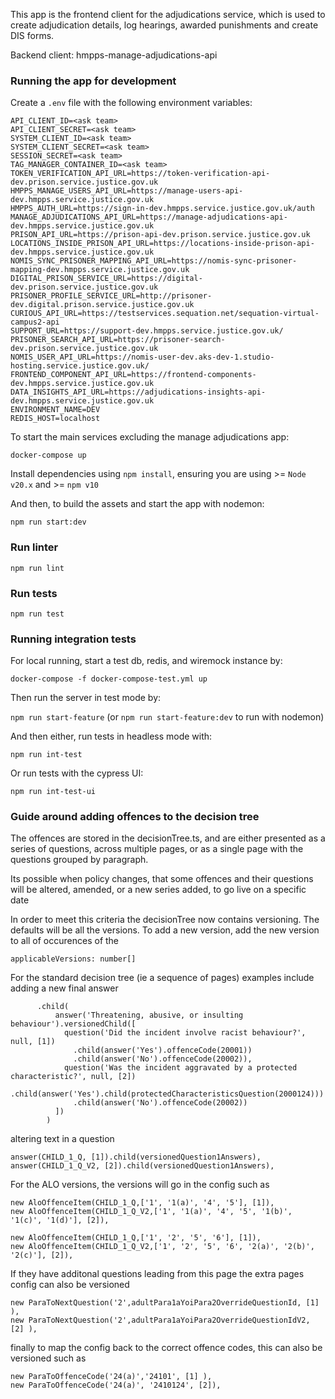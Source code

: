 This app is the frontend client for the adjudications service, which is used to create adjudication details, log hearings, awarded punishments and create DIS forms.

Backend client: hmpps-manage-adjudications-api

### Running the app for development

Create a `.env` file with the following environment variables:

```
API_CLIENT_ID=<ask team>
API_CLIENT_SECRET=<ask team>
SYSTEM_CLIENT_ID=<ask team>
SYSTEM_CLIENT_SECRET=<ask team>
SESSION_SECRET=<ask team>
TAG_MANAGER_CONTAINER_ID=<ask team>
TOKEN_VERIFICATION_API_URL=https://token-verification-api-dev.prison.service.justice.gov.uk
HMPPS_MANAGE_USERS_API_URL=https://manage-users-api-dev.hmpps.service.justice.gov.uk
HMPPS_AUTH_URL=https://sign-in-dev.hmpps.service.justice.gov.uk/auth
MANAGE_ADJUDICATIONS_API_URL=https://manage-adjudications-api-dev.hmpps.service.justice.gov.uk
PRISON_API_URL=https://prison-api-dev.prison.service.justice.gov.uk
LOCATIONS_INSIDE_PRISON_API_URL=https://locations-inside-prison-api-dev.hmpps.service.justice.gov.uk
NOMIS_SYNC_PRISONER_MAPPING_API_URL=https://nomis-sync-prisoner-mapping-dev.hmpps.service.justice.gov.uk
DIGITAL_PRISON_SERVICE_URL=https://digital-dev.prison.service.justice.gov.uk
PRISONER_PROFILE_SERVICE_URL=http://prisoner-dev.digital.prison.service.justice.gov.uk
CURIOUS_API_URL=https://testservices.sequation.net/sequation-virtual-campus2-api
SUPPORT_URL=https://support-dev.hmpps.service.justice.gov.uk/
PRISONER_SEARCH_API_URL=https://prisoner-search-dev.prison.service.justice.gov.uk
NOMIS_USER_API_URL=https://nomis-user-dev.aks-dev-1.studio-hosting.service.justice.gov.uk/
FRONTEND_COMPONENT_API_URL=https://frontend-components-dev.hmpps.service.justice.gov.uk
DATA_INSIGHTS_API_URL=https://adjudications-insights-api-dev.hmpps.service.justice.gov.uk
ENVIRONMENT_NAME=DEV
REDIS_HOST=localhost
```

To start the main services excluding the manage adjudications app:

`docker-compose up`

Install dependencies using `npm install`, ensuring you are using >= `Node v20.x` and >= `npm v10`

And then, to build the assets and start the app with nodemon:

`npm run start:dev`

### Run linter

`npm run lint`

### Run tests

`npm run test`

### Running integration tests

For local running, start a test db, redis, and wiremock instance by:

`docker-compose -f docker-compose-test.yml up`

Then run the server in test mode by:

`npm run start-feature` (or `npm run start-feature:dev` to run with nodemon)

And then either, run tests in headless mode with:

`npm run int-test`

Or run tests with the cypress UI:

`npm run int-test-ui`

### Guide around adding offences to the decision tree

The offences are stored in the decisionTree.ts, and are either presented as a series of questions, across multiple pages, or as a single page
with the questions grouped by paragraph.

Its possible when policy changes, that some offences and their questions will be altered, amended, or a new series added, to go live on a specific date

In order to meet this criteria the decisionTree now contains versioning.  The defaults will be all the versions.  To add a new version, add the new version to all of occurences of the 

```applicableVersions: number[] ```

For the standard decision tree (ie a sequence of pages) examples include adding a new final answer

```
      .child(
          answer('Threatening, abusive, or insulting behaviour').versionedChild([
            question('Did the incident involve racist behaviour?', null, [1])
              .child(answer('Yes').offenceCode(20001))
              .child(answer('No').offenceCode(20002)),
            question('Was the incident aggravated by a protected characteristic?', null, [2])
              .child(answer('Yes').child(protectedCharacteristicsQuestion(2000124)))
              .child(answer('No').offenceCode(20002)) 
          ])
        )
```

altering text in a question

```
answer(CHILD_1_Q, [1]).child(versionedQuestion1Answers),
answer(CHILD_1_Q_V2, [2]).child(versionedQuestion1Answers),
  ```

  For the ALO versions, the versions will go in the config such as 

```
new AloOffenceItem(CHILD_1_Q,['1', '1(a)', '4', '5'], [1]),
new AloOffenceItem(CHILD_1_Q_V2,['1', '1(a)', '4', '5', '1(b)', '1(c)', '1(d)'], [2]),
  
new AloOffenceItem(CHILD_1_Q,['1', '2', '5', '6'], [1]),
new AloOffenceItem(CHILD_1_Q_V2,['1', '2', '5', '6', '2(a)', '2(b)', '2(c)'], [2]),
```

If they have additonal questions leading from this page the extra pages config can also be versioned

```
new ParaToNextQuestion('2',adultPara1aYoiPara2OverrideQuestionId, [1] ),
new ParaToNextQuestion('2',adultPara1aYoiPara2OverrideQuestionIdV2, [2] ),
```

finally to map the config back to the correct offence codes, this can also be versioned such as 

```
new ParaToOffenceCode('24(a)','24101', [1] ),
new ParaToOffenceCode('24(a)', '2410124', [2]),
 ```
